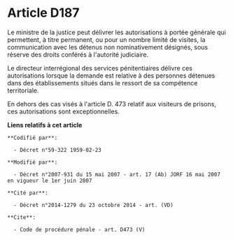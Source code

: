 # Article D187

Le ministre de la justice peut délivrer les autorisations à portée générale qui permettent, à titre permanent, ou pour un
nombre limité de visites, la communication avec les détenus non nominativement désignés, sous réserve des droits conférés à
l'autorité judiciaire. 

Le directeur interrégional des services pénitentiaires délivre ces autorisations lorsque la demande est relative à des
personnes détenues dans des établissements situés dans le ressort de sa compétence territoriale. 

En dehors des cas visés à l'article D. 473 relatif aux visiteurs de prisons, ces autorisations sont exceptionnelles.

**Liens relatifs à cet article**

	**Codifié par**:

	  - Décret n°59-322 1959-02-23

	**Modifié par**:

	  - Décret n°2007-931 du 15 mai 2007 - art. 17 (Ab) JORF 16 mai 2007 en vigueur le 1er juin 2007

	**Cité par**:

	  - Décret n°2014-1279 du 23 octobre 2014 - art. (VD)

	**Cite**:

	  - Code de procédure pénale - art. D473 (V)
